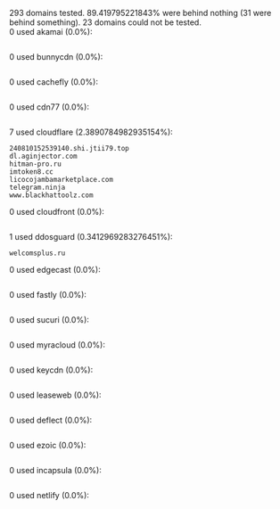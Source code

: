 293 domains tested. 89.419795221843% were behind nothing (31 were behind something). 23 domains could not be tested.<br>
0 used akamai (0.0%):
```

```

0 used bunnycdn (0.0%):
```

```

0 used cachefly (0.0%):
```

```

0 used cdn77 (0.0%):
```

```

7 used cloudflare (2.3890784982935154%):
```
240810152539140.shi.jtii79.top
dl.aginjector.com
hitman-pro.ru
imtoken8.cc
licocojambamarketplace.com
telegram.ninja
www.blackhattoolz.com
```

0 used cloudfront (0.0%):
```

```

1 used ddosguard (0.3412969283276451%):
```
welcomsplus.ru
```

0 used edgecast (0.0%):
```

```

0 used fastly (0.0%):
```

```

0 used sucuri (0.0%):
```

```

0 used myracloud (0.0%):
```

```

0 used keycdn (0.0%):
```

```

0 used leaseweb (0.0%):
```

```

0 used deflect (0.0%):
```

```

0 used ezoic (0.0%):
```

```

0 used incapsula (0.0%):
```

```

0 used netlify (0.0%):
```

```
